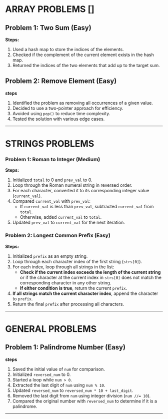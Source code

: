 # ARRAY PROBLEMS []
## Problem 1: Two Sum (Easy)
**Steps:**
1. Used a hash map to store the indices of the elements.
2. Checked if the complement of the current element exists in the hash map.
3. Returned the indices of the two elements that add up to the target sum.

## Problem 2: Remove Element (Easy)
**steps** 
1. Identified the problem as removing all occurrences of a given value.
2. Decided to use a two-pointer approach for efficiency.
3. Avoided using `pop()` to reduce time complexity.
4. Tested the solution with various edge cases.

---

# STRINGS PROBLEMS
### Problem 1: Roman to Integer (Medium)
**Steps:**
1. Initialized `total` to 0 and `prev_val` to 0.
2. Loop through the Roman numeral string in reversed order.
3. For each character, converted it to its corresponding integer value (`current_val`).
4. Compared `current_val` with `prev_val`:
   - If `current_val` is less than `prev_val`, subtracted `current_val` from `total`.
   - Otherwise, added `current_val` to `total`.
5. Updated `prev_val` to `current_val` for the next iteration.

### Problem 2: Longest Common Prefix (Easy)
**Steps:**
1. Initialized `prefix` as an empty string.
2. Loop through each character index of the first string (`strs[0]`).
3. For each index, loop through all strings in the list:
   - **Check if the current index exceeds the length of the current string** or if the character at the current index in `strs[0]` does not match the corresponding character in any other string.
   - **If either condition is true**, return the current `prefix`.
4. **If all strings match the current character index**, append the character to `prefix`.
5. Return the final `prefix` after processing all characters.

---


# GENERAL PROBLEMS
## Problem 1: Palindrome Number (Easy)
**steps** 
1. Saved the initial value of `num` for comparison.
2. Initialized `reversed_num` to 0.
3. Started a loop while `num > 0`.
4. Extracted the last digit of `num` using `num % 10`.
5. Updated `reversed_num` to `reversed_num * 10 + last_digit`.
6. Removed the last digit from `num` using integer division (`num //= 10`).
7. Compared the original number with `reversed_num` to determine if it is a palindrome.

---

